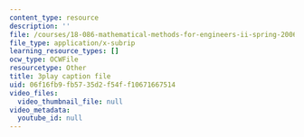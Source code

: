 ```yaml
---
content_type: resource
description: ''
file: /courses/18-086-mathematical-methods-for-engineers-ii-spring-2006/06f16fb9fb5735d2f54ff10671667514_j-C6QC5ufSw.srt
file_type: application/x-subrip
learning_resource_types: []
ocw_type: OCWFile
resourcetype: Other
title: 3play caption file
uid: 06f16fb9-fb57-35d2-f54f-f10671667514
video_files:
  video_thumbnail_file: null
video_metadata:
  youtube_id: null
---
```

